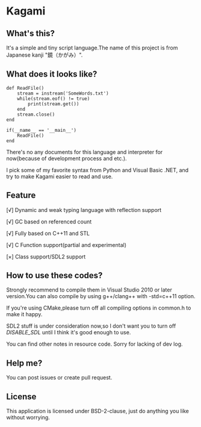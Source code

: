 # Kagami

## What's this?
It's a simple and tiny script language.The name of this project is from Japanese kanji "鏡（かがみ）".

## What does it looks like?

```
def ReadFile()
    stream = instream('SomeWords.txt')
    while(stream.eof() != true)
        print(stream.get())
    end
    stream.close()
end

if(__name__ == '__main__')
    ReadFile()
end
```

There's no any documents for this language and interpreter for now(because of development process and etc.).

I pick some of my favorite syntax from Python and Visual Basic .NET, and try to make Kagami easier to read and use. 

## Feature
[√] Dynamic and weak typing language with reflection support

[√] GC based on referenced count

[√] Fully based on C++11 and STL

[√] C Function support(partial and experimental)

[×] Class support/SDL2 support


## How to use these codes?
Strongly recommend to compile them in Visual Studio 2010 or later version.You can also compile by using g++/clang++ with -std=c++11 option.

If you're using CMake,please turn off all compiling options in common.h to make it happy.

SDL2 stuff is under consideration now,so I don't want you to turn off _DISABLE_SDL_ until I think it's good enough to use.

You can find other notes in resource code. Sorry for lacking of dev log.

## Help me?
You can post issues or create pull request.

## License
This application is licensed under BSD-2-clause, just do anything you like without worrying.
